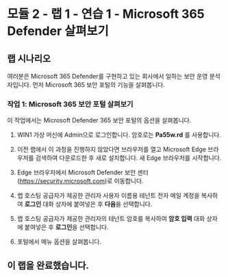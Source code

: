 ﻿# 모듈 2 - 랩 1 - 연습 1 - Microsoft 365 Defender 살펴보기 

## 랩 시나리오

여러분은 Microsoft 365 Defender를 구현하고 있는 회사에서 일하는 보안 운영 분석자입니다. 먼저 Microsoft 365 보안 포털의 기능을 살펴봅니다.

### 작업 1: Microsoft 365 보안 포털 살펴보기

이 작업에서는 Microsoft Defender 365 보안 포털의 옵션을 살펴봅니다.

1.  WIN1 가상 머신에 Admin으로 로그인합니다. 암호로는 **Pa55w.rd** 를 사용합니다.  

2.  이전 랩에서 이 과정을 진행하지 않았다면 브라우저를 열고 Microsoft Edge 브라우저를 검색하여 다운로드한 후 새로 설치합니다. 새 Edge 브라우저를 시작합니다.

3.  Edge 브라우저에서 Microsoft Defender 보안 센터(https://security.microsoft.com)로 이동합니다.

4. 랩 호스팅 공급자가 제공한 관리자 사용자 이름용 테넌트 전자 메일 계정을 복사하여 **로그인** 대화 상자에 붙여넣은 후 **다음**을 선택합니다.

5. 랩 호스팅 공급자가 제공한 관리자의 테넌트 암호를 복사하여 **암호 입력** 대화 상자에 붙여넣은 후 **로그인**을 선택합니다.

6. 포털에서 메뉴 옵션을 살펴봅니다.

## 이 랩을 완료했습니다.